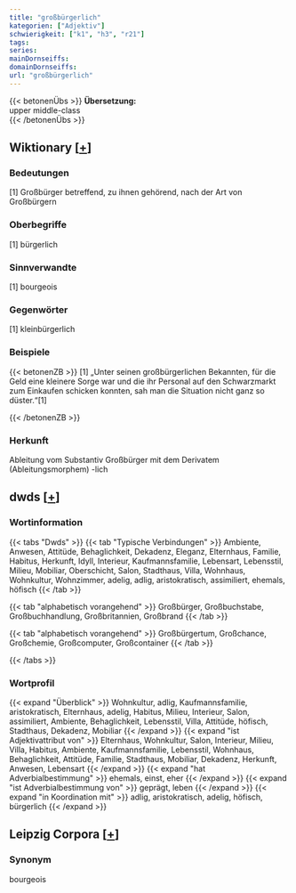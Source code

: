 ```yaml
---
title: "großbürgerlich"
kategorien: ["Adjektiv"]
schwierigkeit: ["k1", "h3", "r21"]
tags:
series:
mainDornseiffs:
domainDornseiffs:
url: "großbürgerlich"
---
```


{{< betonenÜbs >}}
**Übersetzung:**  
upper middle-class  
{{< /betonenÜbs >}}

## Wiktionary [[+](https://de.wiktionary.org/wiki/großbürgerlich)]

### Bedeutungen
[1] Großbürger betreffend, zu ihnen gehörend, nach der Art von Großbürgern  

### Oberbegriffe
[1] bürgerlich  

### Sinnverwandte
[1] bourgeois  

### Gegenwörter
[1] kleinbürgerlich  

### Beispiele
{{< betonenZB >}}
[1] „Unter seinen großbürgerlichen Bekannten, für die Geld eine kleinere Sorge war und die ihr Personal auf den Schwarzmarkt zum Einkaufen schicken konnten, sah man die Situation nicht ganz so düster.“[1]  

{{< /betonenZB >}}
### Herkunft
Ableitung vom Substantiv Großbürger mit dem Derivatem (Ableitungsmorphem) -lich  



## dwds [[+](https://www.dwds.de/wb/großbürgerlich)]

### Wortinformation
{{< tabs "Dwds" >}}
{{< tab "Typische Verbindungen" >}}
Ambiente, Anwesen, Attitüde, Behaglichkeit, Dekadenz, Eleganz, Elternhaus, Familie, Habitus, Herkunft, Idyll, Interieur, Kaufmannsfamilie, Lebensart, Lebensstil, Milieu, Mobiliar, Oberschicht, Salon, Stadthaus, Villa, Wohnhaus, Wohnkultur, Wohnzimmer, adelig, adlig, aristokratisch, assimiliert, ehemals, höfisch
{{< /tab >}}

{{< tab "alphabetisch vorangehend" >}}
Großbürger, Großbuchstabe, Großbuchhandlung, Großbritannien, Großbrand
{{< /tab >}}

{{< tab "alphabetisch vorangehend" >}}
Großbürgertum, Großchance, Großchemie, Großcomputer, Großcontainer
{{< /tab >}}

{{< /tabs >}}

### Wortprofil
{{< expand "Überblick" >}} Wohnkultur, adlig, Kaufmannsfamilie, aristokratisch, Elternhaus, adelig, Habitus, Milieu, Interieur, Salon, assimiliert, Ambiente, Behaglichkeit, Lebensstil, Villa, Attitüde, höfisch, Stadthaus, Dekadenz, Mobiliar {{< /expand >}}
{{< expand "ist Adjektivattribut von" >}} Elternhaus, Wohnkultur, Salon, Interieur, Milieu, Villa, Habitus, Ambiente, Kaufmannsfamilie, Lebensstil, Wohnhaus, Behaglichkeit, Attitüde, Familie, Stadthaus, Mobiliar, Dekadenz, Herkunft, Anwesen, Lebensart {{< /expand >}}
{{< expand "hat Adverbialbestimmung" >}} ehemals, einst, eher {{< /expand >}}
{{< expand "ist Adverbialbestimmung von" >}} geprägt, leben {{< /expand >}}
{{< expand "in Koordination mit" >}} adlig, aristokratisch, adelig, höfisch, bürgerlich {{< /expand >}}

## Leipzig Corpora [[+](https://corpora.uni-leipzig.de/en/res?word=großbürgerlich&corpusId=deu_newscrawl-public_2018)]


### Synonym
bourgeois


